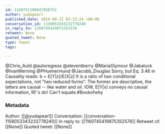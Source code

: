 ```yaml
---
id: 1160751109947850752
author: yudapearl
published_date: 2019-08-12 03:13:24 +00:00
conversation_id: 1158053343232778240
in_reply_to: 1160745419875352576
retweet: None
quoted_tweet: None
type: tweet
tags:

---
```


@Chris_Auld @autoregress @steventberry @MariaGlymour @Jabaluck @IvanWerning @PHuenermund @Jacobb_Douglas Sorry, but Eq. 3.46 in Causality reads: b = E[Y|z]/E[X|z]
It is a ratio of two conditional expectations, not "two reduced forms". The former are descriptive, the latters are causal -- like water and oil.  IOW, E[Y|x] conveys no causal information, RF's do! Can't equate.#Bookofwhy

### Metadata

Author: [[@yudapearl]]
Conversation: [[conversation-1158053343232778240]]
In reply to: [[1160745419875352576]]
Retweet of: [[None]]
Quoted tweet: [[None]]
